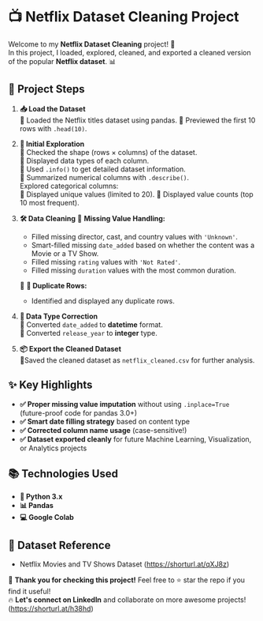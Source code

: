 # **📺 Netflix Dataset Cleaning Project**

Welcome to my **Netflix Dataset Cleaning** project! 🚀  
In this project, I loaded, explored, cleaned, and exported a cleaned version of the popular **Netflix dataset**. 📊

## **📂 Project Steps**
1. **📥 Load the Dataset**  
   🔹 Loaded the Netflix titles dataset using pandas.
   🔹 Previewed the first 10 rows with `.head(10)`.

3. **🔎 Initial Exploration**  
   🔹 Checked the shape (rows × columns) of the dataset.  
   🔹 Displayed data types of each column.  
   🔹 Used `.info()` to get detailed dataset information.  
   🔹 Summarized numerical columns with `.describe()`.  
   Explored categorical columns:                
   🔹  Displayed unique values (limited to 20).
   🔹 Displayed value counts (top 10 most frequent).

5. **🛠️ Data Cleaning**
   🔹  **Missing Value Handling:**
     - Filled missing director, cast, and country values with `'Unknown'`.
     - Smart-filled missing `date_added` based on whether the content was a Movie or a TV Show.
     - Filled missing `rating` values with `'Not Rated'`.
     - Filled missing `duration` values with the most common duration.
   
   🔹  **🔄 Duplicate Rows:**
     - Identified and displayed any duplicate rows.

6. **🧹 Data Type Correction**  
   🔹 Converted `date_added` to **datetime** format.  
   🔹 Converted `release_year` to **integer** type.

7. **📦 Export the Cleaned Dataset**  
    🔹Saved the cleaned dataset as `netflix_cleaned.csv` for further analysis.

## **✨ Key Highlights**
- **✅ Proper missing value imputation** without using `.inplace=True` (future-proof code for pandas 3.0+)
- **✅ Smart date filling strategy** based on content type
- **✅ Corrected column name usage** (case-sensitive!)
- **✅ Dataset exported cleanly** for future Machine Learning, Visualization, or Analytics projects

## **📚 Technologies Used**
- **🐍 Python 3.x**
- **📊 Pandas**
- **💻 Google Colab**

## **📎 Dataset Reference**
- Netflix Movies and TV Shows Dataset (https://shorturl.at/qXJ8z)

🚀 **Thank you for checking this project!** Feel free to ⭐ star the repo if you find it useful!  
🔥 **Let's connect on LinkedIn** and collaborate on more awesome projects!
 (https://shorturl.at/h38hd)

